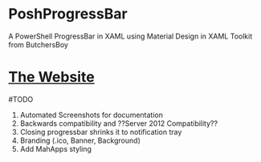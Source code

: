 # PoshProgressBar
A PowerShell ProgressBar in XAML using Material Design in XAML Toolkit from ButchersBoy

# [The Website](http://tiberriver256.github.io/PoshProgressBar/ "The Website")

#TODO

1. Automated Screenshots for documentation
2. Backwards compatibility and ??Server 2012 Compatibility??
3. Closing progressbar shrinks it to notification tray
4. Branding (.ico, Banner, Background)
5. Add MahApps styling

